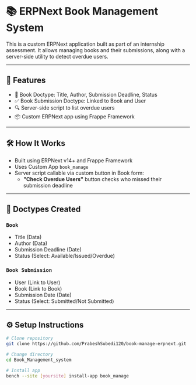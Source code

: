 # 📚 ERPNext Book Management System

This is a custom ERPNext application built as part of an internship assessment. It allows managing books and their submissions, along with a server-side utility to detect overdue users.

---

## 🚀 Features

- 📘 Book Doctype: Title, Author, Submission Deadline, Status
- ✅ Book Submission Doctype: Linked to Book and User
- 🔍 Server-side script to list overdue users
- 📦 Custom ERPNext app using Frappe Framework

---

## 🛠️ How It Works

- Built using ERPNext v14+ and Frappe Framework
- Uses Custom App `book_manage`
- Server script callable via custom button in Book form:
    - **"Check Overdue Users"** button checks who missed their submission deadline

---

## 📂 Doctypes Created

### `Book`
- Title (Data)
- Author (Data)
- Submission Deadline (Date)
- Status (Select: Available/Issued/Overdue)

### `Book Submission`
- User (Link to User)
- Book (Link to Book)
- Submission Date (Date)
- Status (Select: Submitted/Not Submitted)

---

## ⚙️ Setup Instructions

```bash
# Clone repository
git clone https://github.com/PrabeshSubedi120/book-manage-erpnext.git

# Change directory
cd Book_Management_system

# Install app
bench --site [yoursite] install-app book_manage
